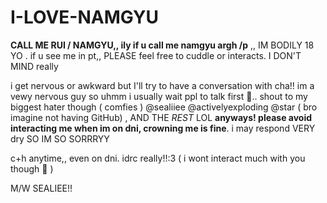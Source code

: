 # I-LOVE-NAMGYU

**CALL ME RUI / NAMGYU,, ily if u call me namgyu argh /p**
 ,, IM BODILY 18 YO . if u see me in pt,, PLEASE feel free to cuddle or interacts. I DON'T MIND really

 i get nervous or awkward but I'll try to have a conversation with cha!!
 im a vewy nervous guy so uhmm i usually wait ppl to talk first 🥀..  shout to my biggest hater though ( comfies ) @sealiiee @activelyexploding @star ( bro imagine not having GitHub) , AND THE _REST_ LOL
**anyways! please avoid interacting me when im on dni, crowning me is fine**. i may respond VERY dry SO IM SO SORRRYY



c+h anytime,, even on dni. idrc really!!:3 ( i wont interact much with you though 🌈 )


M/W SEALIEE!! 
